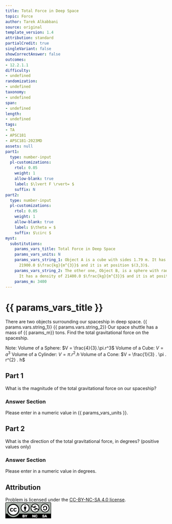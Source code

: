 ```yaml
---
title: Total Force in Deep Space
topic: Force
author: Tarek Alkabbani
source: original
template_version: 1.4
attribution: standard
partialCredit: true
singleVariant: false
showCorrectAnswer: false
outcomes:
- 12.2.1.1
difficulty:
- undefined
randomization:
- undefined
taxonomy:
- undefined
span:
- undefined
length:
- undefined
tags:
- TA
- APSC181
- APSC181-2023MD
assets: null
part1:
  type: number-input
  pl-customizations:
    rtol: 0.05
    weight: 1
    allow-blank: true
    label: $\lvert F \rvert= $
    suffix: N
part2:
  type: number-input
  pl-customizations:
    rtol: 0.05
    weight: 1
    allow-blank: true
    label: $\theta = $
    suffix: $\circ $
myst:
  substitutions:
    params_vars_title: Total Force in Deep Space
    params_vars_units: N
    params_vars_string_1: Object A is a cube with sides 1.79 m. It has a density of
      21900.0 $\frac{kg}{m^{3}}$ and it is at position $(3,3)$.
    params_vars_string_2: The other one, Object B, is a sphere with radius 2.85 m.
      It has a density of 21400.0 $\frac{kg}{m^{3}}$ and it is at position $(4,-4)$.
    params_m: 3400
---
```

# {{ params_vars_title }}
There are two objects surrounding our spaceship in deep space. {{ params.vars.string_1}} {{ params.vars.string_2}} Our space shuttle has a mass of {{ params_m}} tons. Find the total gravitational force on the spaceship.

Note:
Volume of a Sphere: $V = \frac{4}{3}.\pi.r^3$
Volume of a Cube: $V = a^3$
Volume of a Cylinder: $V = \pi . r^{2} . h$
Volume of a Cone: $V = \frac{1}{3} . \pi . r^{2} . h$

## Part 1

What is the magnitude of the total gravitational force on our spaceship?

### Answer Section

Please enter in a numeric value in {{ params_vars_units }}.

## Part 2

What is the direction of the total gravitational force, in degrees? (positive values only)

### Answer Section

Please enter in a numeric value in degrees.

## Attribution

Problem is licensed under the [CC-BY-NC-SA 4.0 license](https://creativecommons.org/licenses/by-nc-sa/4.0/).<br> ![The Creative Commons 4.0 license requiring attribution-BY, non-commercial-NC, and share-alike-SA license.](https://raw.githubusercontent.com/firasm/bits/master/by-nc-sa.png)